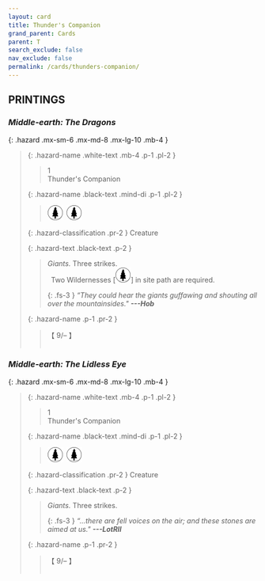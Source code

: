 ```yaml
---
layout: card
title: Thunder's Companion
grand_parent: Cards
parent: T
search_exclude: false
nav_exclude: false
permalink: /cards/thunders-companion/
---
```


## PRINTINGS


### _Middle-earth: The Dragons_

{: .hazard .mx-sm-6 .mx-md-8 .mx-lg-10 .mb-4 }
> {: .hazard-name .white-text .mb-4 .p-1 .pl-2 }
> > <div class="hazard-mp">1</div>
> > <div class="card-name">Thunder's Companion</div>
>
> {: .hazard-name .black-text .mind-di .p-1 .pl-2 }
> > ![](/assets/images/wilderness.svg)&ensp;![](/assets/images/wilderness.svg)
>
> {: .hazard-classification .pr-2 }
> Creature
>
> {: .hazard-text .black-text .p-2 }
> > _Giants._ Three strikes. <br>&ensp;Two Wildernesses \[![](/assets/images/wilderness.svg)] in site path are required. 
> > 
> > {: .fs-3 } 
> > _“They could hear the giants guffawing and shouting all over the mountainsides."_ ***---&#65279;Hob*** 
>
> {: .hazard-name .p-1 .pr-2 }
> > <div class="card-shield">【 9/&ndash; 】</div>
> > <div class="card-corruption">&nbsp;</div>

### _Middle-earth: The Lidless Eye_

{: .hazard .mx-sm-6 .mx-md-8 .mx-lg-10 .mb-4 }
> {: .hazard-name .white-text .mb-4 .p-1 .pl-2 }
> > <div class="hazard-mp">1</div>
> > <div class="card-name">Thunder's Companion</div>
>
> {: .hazard-name .black-text .mind-di .p-1 .pl-2 }
> > ![](/assets/images/wilderness.svg)&ensp;![](/assets/images/wilderness.svg)
>
> {: .hazard-classification .pr-2 }
> Creature
>
> {: .hazard-text .black-text .p-2 }
> > _Giants._ Three strikes. 
> > 
> > {: .fs-3 } 
> > _“...there are fell voices on the air; and these stones are aimed at us."_ ***---&#65279;LotRII*** 
>
> {: .hazard-name .p-1 .pr-2 }
> > <div class="card-shield">【 9/&ndash; 】</div>
> > <div class="card-corruption">&nbsp;</div>
